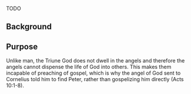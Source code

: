 TODO

## Background

## Purpose

Unlike man, the Triune God does not dwell in the angels and therefore the angels cannot dispense the life of God into others. This makes them incapable of preaching of gospel, which is why the angel of God sent to Cornelius told him to find Peter, rather than gospelizing him directly (Acts 10:1-8).

